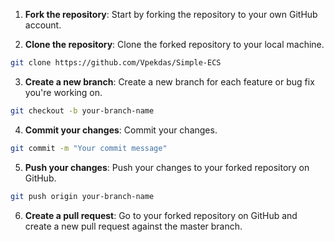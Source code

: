 1. **Fork the repository**: Start by forking the repository to your own GitHub account.

2. **Clone the repository**: Clone the forked repository to your local machine.
```bash
git clone https://github.com/Vpekdas/Simple-ECS
```

3. **Create a new branch**: Create a new branch for each feature or bug fix you're working on.
```bash
git checkout -b your-branch-name
```

4. **Commit your changes**: Commit your changes.
```bash
git commit -m "Your commit message"
```

5. **Push your changes**: Push your changes to your forked repository on GitHub.
```bash
git push origin your-branch-name
```

6. **Create a pull request**: Go to your forked repository on GitHub and create a new pull request against the master branch.
